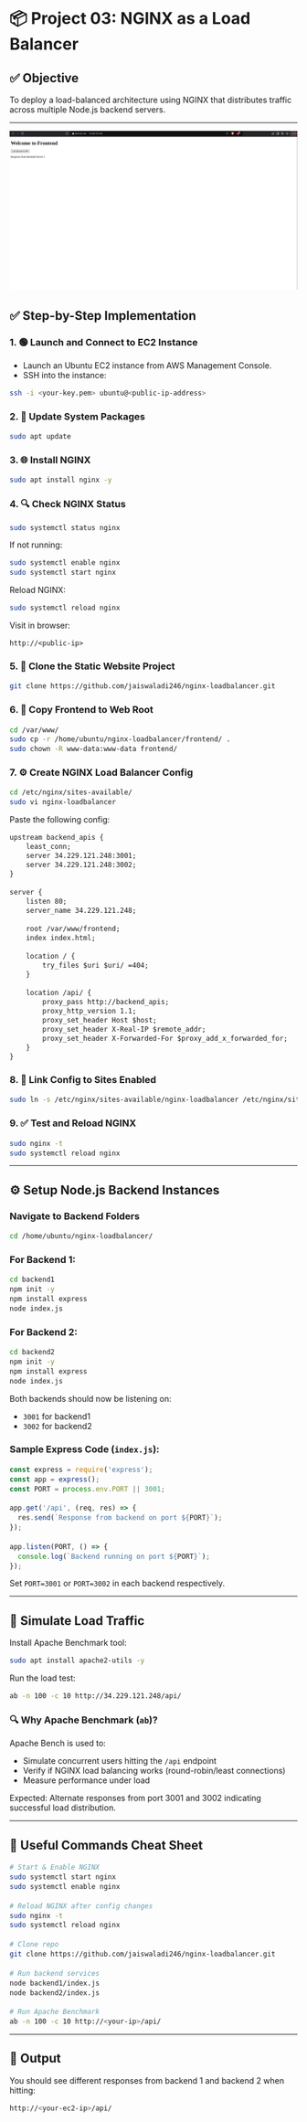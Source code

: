 
# 📦 Project 03: NGINX as a Load Balancer

## ✅ Objective
To deploy a load-balanced architecture using NGINX that distributes traffic across multiple Node.js backend servers.

---

![Project Output](/images/project-03-nginx-load-balancer.png)

## ✅ Step-by-Step Implementation

### 1. 🟢 Launch and Connect to EC2 Instance
- Launch an Ubuntu EC2 instance from AWS Management Console.
- SSH into the instance:
```bash
ssh -i <your-key.pem> ubuntu@<public-ip-address>
```

### 2. 🔄 Update System Packages
```bash
sudo apt update
```

### 3. 🌐 Install NGINX
```bash
sudo apt install nginx -y
```

### 4. 🔍 Check NGINX Status
```bash
sudo systemctl status nginx
```
If not running:
```bash
sudo systemctl enable nginx
sudo systemctl start nginx
```
Reload NGINX:
```bash
sudo systemctl reload nginx
```
Visit in browser:
```http
http://<public-ip>
```

### 5. 🔽 Clone the Static Website Project
```bash
git clone https://github.com/jaiswaladi246/nginx-loadbalancer.git
```

### 6. 📁 Copy Frontend to Web Root
```bash
cd /var/www/
sudo cp -r /home/ubuntu/nginx-loadbalancer/frontend/ .
sudo chown -R www-data:www-data frontend/
```

### 7. ⚙️ Create NGINX Load Balancer Config
```bash
cd /etc/nginx/sites-available/
sudo vi nginx-loadbalancer
```
Paste the following config:
```nginx
upstream backend_apis {
    least_conn;
    server 34.229.121.248:3001;
    server 34.229.121.248:3002;
}

server {
    listen 80;
    server_name 34.229.121.248;

    root /var/www/frontend;
    index index.html;

    location / {
        try_files $uri $uri/ =404;
    }

    location /api/ {
        proxy_pass http://backend_apis;
        proxy_http_version 1.1;
        proxy_set_header Host $host;
        proxy_set_header X-Real-IP $remote_addr;
        proxy_set_header X-Forwarded-For $proxy_add_x_forwarded_for;
    }
}
```

### 8. 🔁 Link Config to Sites Enabled
```bash
sudo ln -s /etc/nginx/sites-available/nginx-loadbalancer /etc/nginx/sites-enabled/
```

### 9. ✅ Test and Reload NGINX
```bash
sudo nginx -t
sudo systemctl reload nginx
```

---

## ⚙️ Setup Node.js Backend Instances

### Navigate to Backend Folders
```bash
cd /home/ubuntu/nginx-loadbalancer/
```

### For Backend 1:
```bash
cd backend1
npm init -y
npm install express
node index.js
```

### For Backend 2:
```bash
cd backend2
npm init -y
npm install express
node index.js
```

Both backends should now be listening on:
- `3001` for backend1
- `3002` for backend2

### Sample Express Code (`index.js`):
```js
const express = require('express');
const app = express();
const PORT = process.env.PORT || 3001;

app.get('/api', (req, res) => {
  res.send(`Response from backend on port ${PORT}`);
});

app.listen(PORT, () => {
  console.log(`Backend running on port ${PORT}`);
});
```

Set `PORT=3001` or `PORT=3002` in each backend respectively.

---

## 🧪 Simulate Load Traffic
Install Apache Benchmark tool:
```bash
sudo apt install apache2-utils -y
```
Run the load test:
```bash
ab -n 100 -c 10 http://34.229.121.248/api/
```

### 🔍 Why Apache Benchmark (`ab`)?
Apache Bench is used to:
- Simulate concurrent users hitting the `/api` endpoint
- Verify if NGINX load balancing works (round-robin/least connections)
- Measure performance under load

Expected: Alternate responses from port 3001 and 3002 indicating successful load distribution.

---


## 📌 Useful Commands Cheat Sheet
```bash
# Start & Enable NGINX
sudo systemctl start nginx
sudo systemctl enable nginx

# Reload NGINX after config changes
sudo nginx -t
sudo systemctl reload nginx

# Clone repo
git clone https://github.com/jaiswaladi246/nginx-loadbalancer.git

# Run backend services
node backend1/index.js
node backend2/index.js

# Run Apache Benchmark
ab -n 100 -c 10 http://<your-ip>/api/
```

---

## 🎯 Output
You should see different responses from backend 1 and backend 2 when hitting:
```bash
http://<your-ec2-ip>/api/
